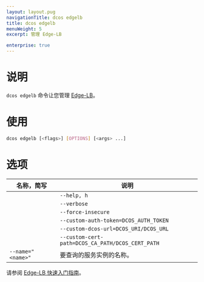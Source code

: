 ```yaml
---
layout: layout.pug
navigationTitle: dcos edgelb
title: dcos edgelb
menuWeight: 5
excerpt: 管理 Edge-LB

enterprise: true
---
```


# 说明
`dcos edgelb` 命令让您管理 [Edge-LB](https://docs.mesosphere.com/services/edge-lb/)。

# 使用

```bash
dcos edgelb [<flags>] [OPTIONS] [<args> ...]
```

# 选项

| 名称，简写 | 说明 |
|---------|-------------|
| | `--help, h` | 显示使用情况。|
| | `--verbose` | 启用额外的请求和响应记录。|
| | `--force-insecure` | 在查询服务时允许未经验证的 TLS 证书。|
| | `--custom-auth-token=DCOS_AUTH_TOKEN` | 指定在查询服务时使用的自定义授权令牌。|
| | `--custom-dcos-url=DCOS_URI/DCOS_URL` | 指定在查询服务时使用的自定义群集 URL。|
| | `--custom-cert-path=DCOS_CA_PATH/DCOS_CERT_PATH` | 指定在查询服务时使用的自定义 TLS CA 证书文件。|
| `--name=" <name>"` | 要查询的服务实例的名称。|

请参阅 [Edge-LB 快速入门指南](/cn/1.11/networking/edge-lb/quickstart/)。
